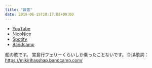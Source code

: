 ```yaml
---
title: "霧笛"
date: 2019-06-15T10:17:02+09:00
---
```


- [YouTube](https://www.youtube.com/watch?AWkq09HHCWQ)
- [NicoNico](https://nico.ms/sm35265658)
- [Spotify](https://open.spotify.com/track/1iMZkz9xYcRqy3w90xvvh1)
- [Bandcamp](https://mikirihasshap.bandcamp.com/track/--125)

船の歌です。 宮島行フェリーくらいしか乗ったことないです。 DL&歌詞：https://mikirihasshap.bandcamp.com/